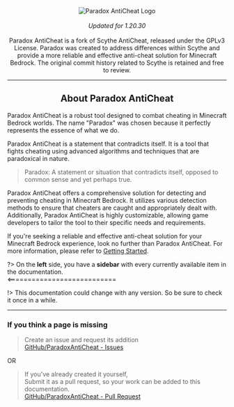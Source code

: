<div align="center">
  <img src="https://i.imgur.com/ZS38i7c.png" alt="Paradox AntiCheat Logo">
  <br><br>
  <em>Updated for 1.20.30</em>
  <br><br>
  Paradox AntiCheat is a fork of Scythe AntiCheat, released under the GPLv3 License. Paradox was created to address differences within Scythe and provide a more reliable and effective anti-cheat solution for Minecraft Bedrock. The original commit history related to Scythe is retained and free to review.
</div>
<hr>
<div>
  <center><h2>About Paradox AntiCheat</h2></center>
  <p>Paradox AntiCheat is a robust tool designed to combat cheating in Minecraft Bedrock worlds. The name "Paradox" was chosen because it perfectly represents the essence of what we do.</p>
  <p>Paradox AntiCheat is a statement that contradicts itself. It is a tool that fights cheating using advanced algorithms and techniques that are paradoxical in nature.</p>
  <blockquote>
    <p>Paradox: A statement or situation that contradicts itself, opposed to common sense and yet perhaps true.</p>
  </blockquote>
  <p>Paradox AntiCheat offers a comprehensive solution for detecting and preventing cheating in Minecraft Bedrock. It utilizes various detection methods to ensure that cheaters are caught and appropriately dealt with. Additionally, Paradox AntiCheat is highly customizable, allowing game developers to tailor the tool to their specific needs and requirements.</p>
  <p>If you're seeking a reliable and effective anti-cheat solution for your Minecraft Bedrock experience, look no further than Paradox AntiCheat. For more information, please refer to <a href="#/gettingstarted.md">Getting Started</a>.</p>
</div>

?> On the **left** side, you have a **sidebar** with every currently available item in the documentation. <br><===========================

!> This documentation could change with any version. So be sure to check it once in a while.

---

<h3>If you think a page is missing</h3>

> Create an issue and request its addition  
> [GitHub/ParadoxAntiCheat - Issues](https://github.com/Pete9xi/Paradox_AntiCheat/)

OR

> If you've already created it yourself,  
> Submit it as a pull request, so your work can be added to this documentation.  
> [GitHub/ParadoxAntiCheat - Pull Request](https://github.com/Pete9xi/Paradox_AntiCheat/)
